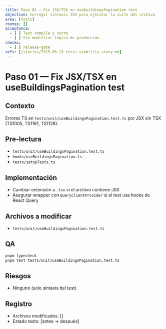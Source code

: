 ```yaml
---
title: Paso 01 — Fix JSX/TSX en useBuildingsPagination test
objective: Corregir sintaxis JSX para ejecutar la suite del archivo
area: [tests]
routes: []
acceptance:
  - [ ] Test compila y corre
  - [ ] Sin modificar lógica de producción
checks:
  - [ ] release-gate
refs: [/stories/2025-08-13_tests-stability.story.md]
---
```


# Paso 01 — Fix JSX/TSX en useBuildingsPagination test

## Contexto
Errores TS en `tests/unit/useBuildingsPagination.test.ts` por JSX sin TSX (TS1005, TS1161, TS1128).

## Pre-lectura
- `tests/unit/useBuildingsPagination.test.ts`
- `hooks/useBuildingsPagination.ts`
- `tests/setupTests.ts`

## Implementación
- Cambiar extensión a `.tsx` si el archivo contiene JSX
- Asegurar wrapper con `QueryClientProvider` si el test usa hooks de React Query

## Archivos a modificar
- `tests/unit/useBuildingsPagination.test.ts`

## QA
```bash
pnpm typecheck
pnpm test tests/unit/useBuildingsPagination.test.ts
```

## Riesgos
- Ninguno (solo sintaxis del test)

## Registro
- Archivos modificados: []
- Estado tests: [antes → después]



